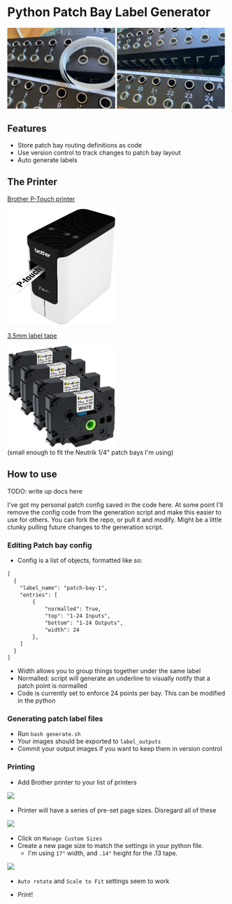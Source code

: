 # Python Patch Bay Label Generator

<img src="readme_images/image_1.jpg"  width="49%">
<img src="readme_images/image_2.jpg"  width="49%">

## Features
- Store patch bay routing definitions as code
- Use version control to track changes to patch bay layout
- Auto generate labels

## The Printer


<div>

<a target="_blank" href="https://www.amazon.com/Brother-P-Touch-Connectable-Label-PT-P700/dp/B00DSYEB28/ref=sr_1_18?crid=36COVIQ2VXGF8&amp;keywords=brother%252Bp%252Btouch&amp;qid=1690056448&amp;sprefix=broter%252Bp%252Btouc%252Caps%252C166&amp;sr=8-18&amp;ufe=app_do%253Aamzn1.fos.006c50ae-5d4c-4777-9bc0-4513d670b6bc&amp;th=1&_encoding=UTF8&tag=brianaffil0e6-20&linkCode=ur2&linkId=8dd8a5be6be9965453e015e2a0a9553d&camp=1789&creative=9325">
<p>Brother P-Touch printer</p>
<img src="readme_images/p_touch_printer.jpg"  width="49%">
</a>
</div>





<div>
<a target="_blank" href="https://www.amazon.com/Compatible-Brother-TZe-N201-TZeN201-Non-Laminated/dp/B07C9XPK8P/ref=sr_1_7_sspa?crid=1I5KDO7NMSO60&amp;keywords=p+touch+tape&amp;qid=1690056512&amp;sprefix=p+touch+tap%252Caps%252C132&amp;sr=8-7-spons&amp;sp_csd=d2lkZ2V0TmFtZT1zcF9tdGY&amp;psc=1&_encoding=UTF8&tag=brianaffil0e6-20&linkCode=ur2&linkId=dd0d70bf8694c198fba4ebc44b71d410&camp=1789&creative=9325">
<p>3.5mm label tape</p>
<img src="readme_images/label_tape.jpg"  width="49%">
</a>
</div>
(small enough to fit the Neutrik 1/4" patch bays I'm using)

## How to use
TODO: write up docs here

I've got my personal patch config saved in the code here. At some point I'll remove the config code from the generation script and make this easier to use for others. You can fork the repo, or pull it and modify. Might be a little clunky pulling future changes to the generation script.

### Editing Patch bay config
- Config is a list of objects, formatted like so:

```
[
  {
    "label_name": "patch-bay-1",
    "entries": [
        {
            "normalled": True,
            "top": "1-24 Inputs",
            "bottom": "1-24 Outputs",
            "width": 24
        },
    ]
  }
]
```

- Width allows you to group things together under the same label
- Normalled: script will generate an underline to visually notify that a patch point is normalled
- Code is currently set to enforce 24 points per bay. This can be modified in the python

### Generating patch label files
- Run `bash generate.sh`
- Your images should be exported to `label_outputs`
- Commit your output images if you want to keep them in version control

### Printing
- Add Brother printer to your list of printers
<img src="readme_images/print_docs_1.jpg"  width="49%">

- Printer will have a series of pre-set page sizes. Disregard all of these
<img src="readme_images/print_docs_2.jpg"  width="49%">

- Click on `Manage Custom Sizes`
- Create a new page size to match the settings in your python file.
  - I'm using `17"` width, and `.14"` height for the .13 tape.
<img src="readme_images/print_docs_3.jpg"  width="49%">

- `Auto rotate` and `Scale to Fit` settings seem to work

- Print!